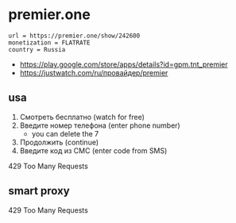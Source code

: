 # premier.one

~~~
url = https://premier.one/show/242600
monetization = FLATRATE
country = Russia
~~~

- <https://play.google.com/store/apps/details?id=gpm.tnt_premier>
- https://justwatch.com/ru/провайдер/premier

## usa

1. Смотреть бесплатно (watch for free)
2. Введите номер телефона (enter phone number)
   - you can delete the 7
3. Продолжить (continue)
4. Введите код из СМС (enter code from SMS)

429 Too Many Requests

## smart proxy

429 Too Many Requests

